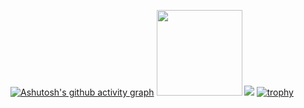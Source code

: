 [![Ashutosh's github activity graph](https://github-readme-activity-graph.vercel.app/graph?username=wushenhaoyu)](https://github.com/ashutosh00710/github-readme-activity-graph)
 <img height="137px" src="https://github-readme-stats.vercel.app/api?username=wushenhaoyu&hide_title=true&hide_border=true&show_icons=trueline_height=21&text_color=000&icon_color=000&bg_color=0,ea6161,ffc64d,fffc4d,52fa5a&theme=graywhite" />  <img src="https://github-readme-stats.vercel.app/api/top-langs/?username=wushenhaoyu&hide_title=true&hide_border=true&layout=compact&langs_count=6&text_color=000&icon_color=fff&bg_color=0,52fa5a,4dfcff,c64dff&theme=graywhite" />
[![trophy](https://github-profile-trophy.vercel.app/?username=wushenhaoyu)](https://github.com/ryo-ma/github-profile-trophy)
<!--
**wushenhaoyu/wushenhaoyu** is a ✨ _special_ ✨ repository because its `README.md` (this file) appears on your GitHub profile.

Here are some ideas to get you started:

- 🔭 I’m currently working on ...
- 🌱 I’m currently learning ...
- 👯 I’m looking to collaborate on ...
- 🤔 I’m looking for help with ...
- 💬 Ask me about ...
- 📫 How to reach me: ...
- 😄 Pronouns: ...
- ⚡ Fun fact: ...
-->
